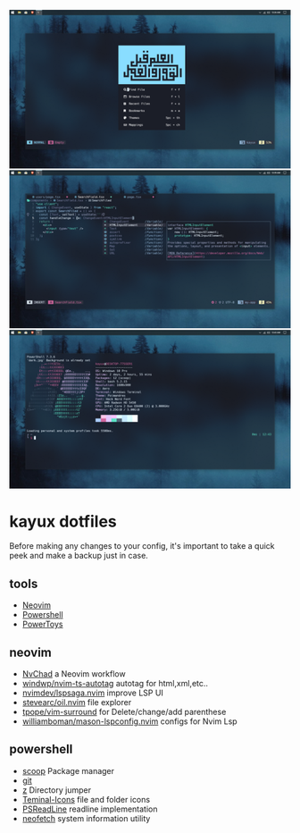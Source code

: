![0](./images/windev.PNG) ![7](./images/coding.PNG) ![1](./images/winenvr.PNG)

# kayux dotfiles

Before making any changes to your config, it's important to take a quick peek
and make a backup just in case.

## tools

- [Neovim](https://neovim.io/)
- [Powershell](https://github.com/powershell/powershell)
- [PowerToys](https://github.com/microsoft/PowerToys)

## neovim

- [NvChad](https://github.com/nvchad/nvchad) a Neovim workflow
- [windwp/nvim-ts-autotag](https://github.com/windwp/nvim-ts-autotag) autotag
  for html,xml,etc..
- [nvimdev/lspsaga.nvim](https://github.com/nvimdev/lspsaga.nvim) improve LSP UI
- [stevearc/oil.nvim](https://github.com/stevearc/oil.nvim) file explorer
- [tpope/vim-surround](https://github.com/tpope/vim-surround) for
  Delete/change/add parenthese
- [williamboman/mason-lspconfig.nvim](https://github.com/williamboman/mason-lspconfig.nvim)
  configs for Nvim Lsp

## powershell

- [scoop](https://scoop.sh) Package manager
- [git](https://git-scm.com/git)
- [z](https://github.com/badmotorfinger/z) Directory jumper
- [Teminal-Icons](https://github.com/devblackops/Terminal-Icons) file and folder
  icons
- [PSReadLine](https://github.com/PowerShell/PSReadLine) readline implementation
- [neofetch](https://github.com/dylanaraps/neofetch) system information utility
